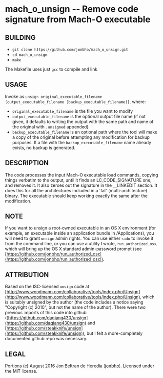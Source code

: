 mach_o_unsign -- Remove code signature from Mach-O executable
=============================================================

BUILDING
--------
* `git clone https://github.com/jonbho/mach_o_unsign.git`
* `cd mach_o_unsign`
* `make`

The Makefile uses just `gcc` to compile and link.

USAGE
-----
Invoke as `unsign original_executable_filename [output_executable_filename [backup_executable_filename]]`, where:
* `original_executable_filename` is the file you want to modify
* `output_executable_filename` is the optional output file name (if not given, it defaults to
   writing the output with the same path and name of the original with `.unsigned` appended)
* `backup_executable_filename` is an optional path where the tool will make a copy of the original before
   attempting any modification for backup purposes.
   If a file with the `backup_executable_filename` name already exists, no backup is generated.

DESCRIPTION
-----------
The code processes the input Mach-O executable load commands, copying things verbatim to the output,
until it finds an LC\_CODE\_SIGNATURE one, and removes it. It also zeroes out the signature in the
\_\_LINKEDIT section. It does this for all the architectures included in a 'fat' (multi-architecture)
binary. The executable should keep working exactly the same after the modification.

NOTE
----
If you want to unsign a root-owned executable in an OS X environment (for example, an executable inside an
application bundle in /Applications), you will need to grant `unsign` admin rights. You can use either
`sudo` to invoke it from the command line, or you can use a utility I wrote, `run_authorized_osx`, which
will bring up the OS X standard admin-password prompt (see
[https://github.com/jonbho/run_authorized_osx](https://github.com/jonbho/run_authorized_osx)).

ATTRIBUTION
-----------
Based on the ISC-licensed `unsign` code at
[http://www.woodmann.com/collaborative/tools/index.php/Unsign](http://www.woodmann.com/collaborative/tools/index.php/Unsign),
which is suitably unsigned by the author (the code includes a notice saying "Copyright (c) 2010",
but not the name of the author).  There were two previous imports of this code into github
([https://github.com/daqiang430/unsign](https://github.com/daqiang430/unsign)
and [https://github.com/steakknife/unsign](https://github.com/steakknife/unsign)), but I felt a
more-completely documented github repo was necessary.

LEGAL
-----
Portions (c) August 2016 Jon Beltran de Heredia ([jonbho](http://jonbho.net)). Licensed under the MIT license.

